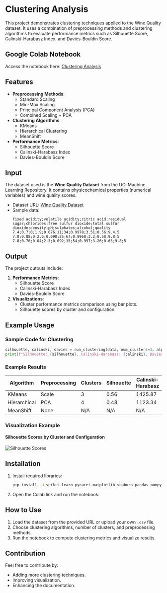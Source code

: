 # Clustering Analysis

This project demonstrates clustering techniques applied to the Wine Quality dataset. It uses a combination of preprocessing methods and clustering algorithms to evaluate performance metrics such as Silhouette Score, Calinski-Harabasz Index, and Davies-Bouldin Score.

## Google Colab Notebook

Access the notebook here: [Clustering Analysis](https://colab.research.google.com/drive/1pOA0m78MPqw2TUoZZARylkrTkIE8cyS_?usp=sharing)

## Features

- **Preprocessing Methods**:
  - Standard Scaling
  - Min-Max Scaling
  - Principal Component Analysis (PCA)
  - Combined Scaling + PCA
- **Clustering Algorithms**:
  - KMeans
  - Hierarchical Clustering
  - MeanShift
- **Performance Metrics**:
  - Silhouette Score
  - Calinski-Harabasz Index
  - Davies-Bouldin Score

## Input

The dataset used is the **Wine Quality Dataset** from the UCI Machine Learning Repository. It contains physicochemical properties (numerical variables) and wine quality scores.

- Dataset URL: [Wine Quality Dataset](https://archive.ics.uci.edu/ml/machine-learning-databases/wine-quality/winequality-red.csv)
- Sample data:
  ```csv
  fixed acidity;volatile acidity;citric acid;residual sugar;chlorides;free sulfur dioxide;total sulfur dioxide;density;pH;sulphates;alcohol;quality
  7.4;0.7;0;1.9;0.076;11;34;0.9978;3.51;0.56;9.4;5
  7.8;0.88;0;2.6;0.098;25;67;0.9968;3.2;0.68;9.8;5
  7.8;0.76;0.04;2.3;0.092;15;54;0.997;3.26;0.65;9.8;5
  ```

## Output

The project outputs include:

1. **Performance Metrics**:
   - Silhouette Score
   - Calinski-Harabasz Index
   - Davies-Bouldin Score
2. **Visualizations**:
   - Cluster performance metrics comparison using bar plots.
   - Silhouette scores by cluster and configuration.

## Example Usage

### Sample Code for Clustering

```python
silhouette, calinski, davies = run_clustering(data, num_clusters=3, algorithm='kmeans', preprocess='scale')
print(f"Silhouette: {silhouette}, Calinski-Harabasz: {calinski}, Davies-Bouldin: {davies}")
```

### Example Results

| Algorithm  | Preprocessing | Clusters | Silhouette | Calinski-Harabasz | Davies-Bouldin |
|------------|---------------|----------|------------|--------------------|----------------|
| KMeans     | Scale         | 3        | 0.56       | 1425.87           | 0.56           |
| Hierarchical | PCA         | 4        | 0.48       | 1123.34           | 0.68           |
| MeanShift  | None          | N/A      | N/A        | N/A               | N/A            |

### Visualization Example

#### Silhouette Scores by Cluster and Configuration
![Silhouette Scores](example_silhouette_plot.png)

## Installation

1. Install required libraries:
   ```bash
   pip install -U scikit-learn pycaret matplotlib seaborn pandas numpy
   ```
2. Open the Colab link and run the notebook.

## How to Use

1. Load the dataset from the provided URL or upload your own `.csv` file.
2. Choose clustering algorithms, number of clusters, and preprocessing methods.
3. Run the notebook to compute clustering metrics and visualize results.

## Contribution

Feel free to contribute by:
- Adding more clustering techniques.
- Improving visualization.
- Enhancing the documentation.

